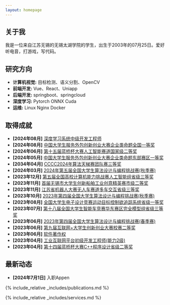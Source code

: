 ```yaml
---
layout: homepage
---
```


## 关于我

我是一位来自江苏无锡的无锡太湖学院的学生，出生于2003年的07月25日。爱好听电音，打游戏，写代码。

## 研究方向

- **计算机视觉:** 目标检测、语义分割、OpenCV
- **前端开发:** Vue、React、Uniapp
- **后端开发:** springboot、springcloud
- **深度学习:** Pytorch ONNX Cuda
- **运维:** Linux Nginx Docker

## 取得成就

- **[2024年08月]** [深度学习系统中级开发工程师](resources/人工智能深度学习系统开发工程师中级电子版证书.jpeg)
- **[2024年08月]** [中国大学生服务外包创新创业大赛企业类命题全国一等奖](resources/中国大学生服务外包创新创业大赛东部全国赛-刘施恩-企业类命题-医疗保险欺诈检测模型.pdf)
- **[2024年06月]** [第十五届蓝桥杯大赛人工智能赛道国家级二等奖](resources/第十五届蓝桥杯大赛-刘施恩-人工智能.jpg)
- **[2024年05月]** [中国大学生服务外包创新创业大赛企业类命题东部赛区一等奖](resources/中国大学生服务外包创新创业大赛东部区域赛-刘施恩-企业类命题-医疗保险欺诈检测模型.pdf)
- **[2034年04月]** [CCCC2024年算法天梯赛团队赛三等奖](resources/CCCC2024GPLT31130-江苏省-团队三等奖-无锡太湖学院-啊对对队-刘施恩.jpg)
- **[2024年03月]** [2024年第五届全国大学生算法设计与编程挑战赛(秋季赛)](resources/2024春季赛.jpg)
- **[2023年12月]** [第五届全国高校计算机能力挑战赛人工智能组省级三等奖](resources/第五届全国高校计算机能力挑战赛-刘施恩-人工智能目标检测组别.jpg)
- **[2023年11月]** [首届无锡市大学生创新船舶工业创意精英赛市级二等奖](resources/首届无锡市大学生创新创业创意精英赛-刘施恩-基于AI云技术分析-降本增效软件工程造价评估系统.jpg)
- **[2023年11月]** [江苏省机器人大赛无人车赛道多车交互省级三等奖](resources/江苏省机器人大赛-刘施恩-无人车(多车交互).jpg)
- **[2023年10月]** [2023年第四届全国大学生算法设计与编程挑战赛(秋季赛)](resources/全国大学生算法设计与编程挑战赛（秋季赛）-刘施恩-C++程序设计.jpg)
- **[2023年08月]** [全国大学生电子设计竞赛运动目标控制欲追踪系统省级一等奖](resources/全国大学生电子设计竞赛-刘施恩-运动目标控制与自动追踪系统.jpg)
- **[2023年07月]** [第十八届全国大学生智能车竞赛华东赛区完全模型组省级三等奖](resources/全国大学生智能车竞赛-刘施恩-华东赛区完全模型组.jpg)
- **[2023年06月]** [2023年第四届全国大学生算法设计与编程挑战赛(春季赛)](resources/全国大学生算法设计与编程挑战赛（春季赛）-刘施恩-C++程序设计.jpg)
- **[2023年06月]** [第九届互联网+大学生创新创业大赛校赛二等奖](resources/第九届互联网＋大学生创新创业大赛-刘施恩-软件系统工作量及造价评估系统.jpg)
- **[2023年06月]** [软件著作权](resources/软著.jpg)
- **[2023年04月]** [工业互联网平台初级开发工程师(能力2级)](resources/工业互联网工业互联网平台开发工程师初级电子版证书.jpeg)
- **[2023年04月]** [第十四届蓝桥杯大赛C++程序设计省级二等奖](resources/第十四届蓝桥杯大赛-刘施恩-C++程序设计大赛.jpg)

## 最新动态

- **[2024年7月1日]** 入职Appen

{% include_relative _includes/publications.md %}

{% include_relative _includes/services.md %}
